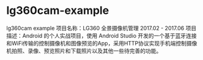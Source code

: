 # lg360cam-example
lg360cam example
项目名称：LG360 全景摄像机管理 2017.02 - 2017.06
项目描述：Android 的个人实战项目，使用 Android Studio 开发的一个基于蓝牙连接和WiFi传输的控制摄像机和图像预览的App，采用HTTP协议实现手机端控制摄像机拍照、录像、预览照片和下载照片以及其他一些待完善的功能。
